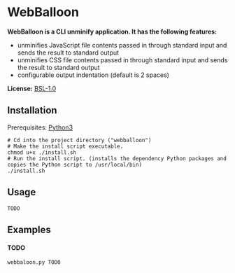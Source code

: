 # WebBalloon
**WebBalloon is a CLI unminify application. It has the following features:**
  - unminifies JavaScript file contents passed in through standard input and sends the result to standard output
  - unminifies CSS file contents passed in through standard input and sends the result to standard output
  - configurable output indentation (default is 2 spaces)

**License:** [BSL-1.0](/LICENSE)

## Installation
Prerequisites: [Python3](https://www.python.org/downloads/)
```
# Cd into the project directory ("webballoon")
# Make the install script executable.
chmod u+x ./install.sh
# Run the install script. (installs the dependency Python packages and copies the Python script to /usr/local/bin)
./install.sh
```

## Usage
```
TODO
```

## Examples
#### TODO
```
webbaloon.py TODO
```

